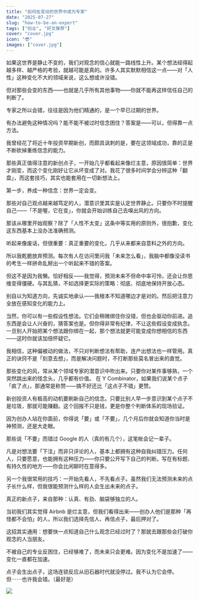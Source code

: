 ```yaml
---
title: "如何在变动的世界中成为专家"
date: "2025-07-27"
slug: "how-to-be-an-expert"
tags: ["创业", "好文推荐"]
cover: "cover.jpg"
icon: "😎"
images: ["cover.jpg"]
---
```

如果这世界是静止不变的，我们对观念的信心就能一路线性上升。某个想法经得起越多样、越严格的考验，就越可能是真的。许多人其实默默相信这一点——对「人性」这种变化不大的领域来说，这么想或许没错。



但对那些会变的东西——也就是几乎所有其他事物——你就不能再这样信任自己的判断了。



专家之所以会错，往往是因为他们精通的，是一个早已过期的世界。



有办法避免这种情况吗？能不能不被过时信念困住？答案是——可以，但得靠一点方法。



我曾经花了将近十年投资早期新创，而颇具讽刺的是，要在这领域成功，靠的正是不断砍掉重练信念的能力。



那些真正值得注意的新创点子，一开始几乎都看起来像烂主意，原因很简单：世界才刚变，而这个变化刚好让它从坏变成了对。我花了很多时间学会分辨这种「翻盘」，而这套技巧，其实也能套用在一切新想法上。



第一步，养成一种信念：世界一定会变。



那些对自己观点越来越笃定的人，潜意识里其实是认定世界静止。只要你不时提醒自己——「不是喔，它在变」，你就会开始训练自己去嗅出风的方向。



那该从哪里开始观察？除了「人性不太变」这条中等实用的原则外，很抱歉，变化这东西基本上没办法准确预测。



听起来像废话，但很重要：真正重要的变化，几乎从来都来自意料之外的方向。



所以我乾脆放弃预测。每次有人在访问里问我「未来怎么看」，我脑中都像没读书的考生一样拼命乱掰出一个听起来不错的答案。



但这不是因为我懒。恰好相反——我觉得，预测未来不但命中率可怜，还会让你思维变得僵硬。与其乱猜，不如选择更实际的策略：彻底、彻底地保持开放心态。



别自以为知道方向，先诚实地承认——我根本不知道哪边才是对的。然后把注意力全放在感知变化的能力上。



当然，你可以有一些假设性想法。它们会稍微绑住你没错，但也会驱动你前进。追东西是会让人兴奋的，猜答案也是。但你得非常有纪律，不让这些假设变成执念。
一旦别人开始把某个想法跟你绑在一起，那个想法就更可能变成你想相信的东西——这时你就该加倍怀疑它。



我相信，这种偏被动的做法，不只对判断想法有帮助，连产出想法也一样管用。真正的诀窍不是「刻意去想」，而是解决问题时，不打断那些莫名冒出来的直觉。



那些变化的风，常从某个领域专家的潜意识中吹出来。只要你对某件事够熟，一个突然跳出来的怪念头，几乎都有价值。
在 Y Combinator，如果我们说某个点子「疯了点」，那通常是称赞——搞不好还比「这点子不错」更赞。



新创投资人有极高的动机要刷新自己的信念。只要比别人早一步意识到某个点子不是垃圾，那就可能赚翻。这个回报不只是钱，更是你整个判断体系的现场验证。



因为创办人站在你面前，你得说「要」或「不要」，几个月后你就会知道你当时是神预测，还是大走眼。



那些说「不要」而错过 Google 的人（真的有几个），这笔帐会记一辈子。



凡是对想法要「下注」而非只评论的人，基本上都拥有这种自我纠错压力。任何人，只要愿意，也能拥有这种压力——你只要公开写下自己的判断。写在有标题、有持久性的地方——你会比闲聊时在意得多。



另一个我很常用的技巧：一开始先看人，不先看点子。虽然我们无法预测未来的点子长什么样，但我很能预测什么样的人会生出未来的点子。



真正的新点子，来自那种：认真、有劲、脑袋够独立的人。



当初我们其实觉得 Airbnb 是烂主意，但我们看得出来——创办人他们是那种「再怪都不会怕」的人，所以我们选择先信人、再信点子，最后押对了。



这招其实通用：想要快一点知道自己什么观念已经过时了？那就去跟那些会打破你观念的人当朋友。



不被自己的专业反困住，已经够难了，而未来只会更难。因为变化不是加速了——变化一直都在加速。



点子会生出点子，这场连锁反应从旧石器时代就没停过。我不认为它会停。
但⋯⋯也许我会错。（最好是）




![](https://prod-files-secure.s3.us-west-2.amazonaws.com/112d0858-5090-4d34-a606-b75eb8d65fd2/46476355-9cf3-4e99-9b7a-3531bc426380/1000202064.png?X-Amz-Algorithm=AWS4-HMAC-SHA256&X-Amz-Content-Sha256=UNSIGNED-PAYLOAD&X-Amz-Credential=ASIAZI2LB466UKCFAZMA%2F20251024%2Fus-west-2%2Fs3%2Faws4_request&X-Amz-Date=20251024T214347Z&X-Amz-Expires=3600&X-Amz-Security-Token=IQoJb3JpZ2luX2VjEK3%2F%2F%2F%2F%2F%2F%2F%2F%2F%2FwEaCXVzLXdlc3QtMiJHMEUCIQC80I8AUQ22gaWjqJArsiebzv18mY2PYT9SIeSqpswewwIgDBXym0CGR1JTBtN0Cj2MoNxpShgruUQhkeZuhnTogRUq%2FwMIZhAAGgw2Mzc0MjMxODM4MDUiDJkcmIiCf1kh8QayrircA%2BvuCSmGd4wdI%2BEx8KdX6YHntIh2BJWYFmJub3xa26q0nBTwnwZCPmxX19AXe%2BPZ2S1Yit6hgTX%2FoJydfcElPuYQkG3V8tXu3IRxH91%2BISXgyofEQdTPiaSJ1jivFm2ojMUo81xlCHUWPvSjD8es0sBj3cI7U3aXQhuRjKx1INqkakvgoKv4F3yQrCnnxXk9w43o%2Bc2NIoC0E6inbzcsVeaMGYn7PxhPlCLdLqb7HTECOKjP0RYNd4870C2gcsAvjJs3YLBt%2F1qaXIFMxa5e2l%2FE4m9njSD%2FT3hpoKTqQEHzPVKqX%2BJMeQZFoYmwTsjG4OLo5ojAe4IKTEWPI8FO%2Bv1IcLhMhBy0NetFQKC6k628doc0pXiBpYZuEUrmAaBMfJGUbAQuS4cndCxlTxL%2FQPAiQGjEfdHz6RkZ2PVtYQLBSnFKFOIMV5pBCHbPIa%2BmPmwgKwI92849URLoHjASFhTcpfiysZzjs2JiUU3jNVoLy8Vrlg1sfcrnRBgvanMUnqTIt4U1ipGuGJ%2FG8I43F%2FIXypkRnon7yeNfq%2BdpObt9ah2O7hx0xlKFzkSK32XPg7gtTPGhgOHwnNSzQhihlv0YHJrqGZ%2BT%2BHhKkyhkwIgZSR0ZTa%2BhR4G%2BXzPkMM7W78cGOqUBfOq1oHrDpRmFgFQjdGdpOxxe7PmdyqeExb8p8W%2Bc%2Famw2ropbBpApfM8WJH5v2ArdHNNnTrB3hal04Bc1i2S12efLXpXM54IBnG1c29RzBvTxvQMMUWlXpBGK%2FNYeeBZ0gms8E24BbHdnGNjYXBMk%2BuxMNQ9RmKhWhMDL1ICFOVqcfAXdf0OQTykI0%2FFpfbqrw1B5D9vS8XF6DqmC4auSDh6Ri%2FE&X-Amz-Signature=5891cc5aedecec9463725a003973ec332bb90cd736b23ad9c9e29efe13c335bd&X-Amz-SignedHeaders=host&x-amz-checksum-mode=ENABLED&x-id=GetObject)

